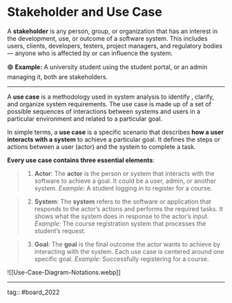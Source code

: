 # Stakeholder and Use Case

A **stakeholder** is any person, group, or organization that has an interest in the development, use, or outcome of a software system. This includes users, clients, developers, testers, project managers, and regulatory bodies — anyone who is affected by or can influence the system.

🟢 **Example:** A university student using the student portal, or an admin managing it, both are stakeholders.

---

A **use case** is a methodology used in system analysis to identify , clarify, and organize system requirements. The use case is made up of a set of possible sequences of interactions between systems and users in a particular environment and related to a particular goal.

In simple terms, a **use case** is a specific scenario that describes **how a user interacts with a system** to achieve a particular goal. It defines the steps or actions between a user (actor) and the system to complete a task.

**Every use case contains three essential elements**:

> 1. **Actor**: The **actor** is the person or system that interacts with the software to achieve a goal. It could be a user, admin, or another system. _Example:_ A student logging in to register for a course.

> 2. **System**: The **system** refers to the software or application that responds to the actor’s actions and performs the required tasks. It shows what the system does in response to the actor’s input. _Example:_ The course registration system that processes the student’s request.

>3. **Goal**: The **goal** is the final outcome the actor wants to achieve by interacting with the system. Each use case is centered around one specific goal. _Example:_ Successfully registering for a course.

![[Use-Case-Diagram-Notations.webp]]

---

tag:: #board_2022